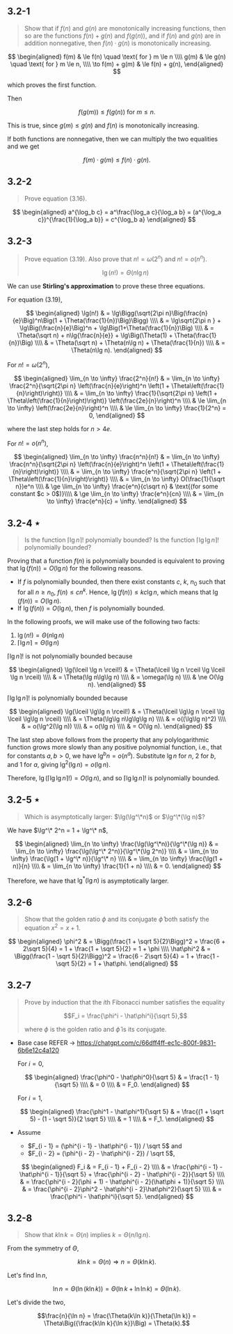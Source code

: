 ## 3.2-1

> Show that if $f(n)$ and $g(n)$ are monotonically increasing functions, then so are the functions $f(n) + g(n)$ and $f(g(n))$, and if $f(n)$ and $g(n)$ are in addition nonnegative, then $f(n) \cdot g(n)$ is monotonically increasing.

$$
\begin{aligned}
           f(m) & \le f(n) \quad \text{ for } m \le n \\\\
           g(m) & \le g(n) \quad \text{ for } m \le n, \\\\
\to f(m) + g(m) & \le f(n) + g(n),
\end{aligned}
$$

which proves the first function.

Then

$$f(g(m)) \le f(g(n)) \text{ for } m \le n.$$

This is true, since $g(m) \le g(n)$ and $f(n)$ is monotonically increasing.

If both functions are nonnegative, then we can multiply the two equalities and we get

$$f(m) \cdot g(m) \le f(n) \cdot g(n).$$

## 3.2-2

> Prove equation $\text{(3.16)}$.

$$
\begin{aligned}
a^{\log_b c} = a^\frac{\log_a c}{\log_a b} = (a^{\log_a c})^{\frac{1}{\log_a b}} = c^{\log_b a}
\end{aligned}
$$

## 3.2-3

> Prove equation $\text{(3.19)}$. Also prove that $n! = \omega(2^n)$ and $n! = o(n^n)$.
>
> $$\lg(n!) = \Theta(n\lg n) \tag{3.19}$$

We can use **Stirling's approximation** to prove these three equations.

For equation $\text{(3.19)}$,

$$
\begin{aligned}
\lg(n!)
  & = \lg\Bigg(\sqrt{2\pi n}\Big(\frac{n}{e}\Big)^n\Big(1 + \Theta(\frac{1}{n})\Big)\Bigg) \\\\
  & = \lg\sqrt{2\pi n } + \lg\Big(\frac{n}{e}\Big)^n + \lg\Big(1+\Theta(\frac{1}{n})\Big) \\\\
  & = \Theta(\sqrt n) + n\lg{\frac{n}{e}} + \lg\Big(\Theta(1) + \Theta(\frac{1}{n})\Big) \\\\
  & = \Theta(\sqrt n) + \Theta(n\lg n) + \Theta(\frac{1}{n}) \\\\
  & = \Theta(n\lg n).
\end{aligned}
$$

For $n! = \omega(2^n)$,

$$
\begin{aligned}
\lim_{n \to \infty} \frac{2^n}{n!}
  & =   \lim_{n \to \infty} \frac{2^n}{\sqrt{2\pi n} \left(\frac{n}{e}\right)^n \left(1 + \Theta\left(\frac{1}{n}\right)\right)} \\\\
  & =   \lim_{n \to \infty} \frac{1}{\sqrt{2\pi n} \left(1 + \Theta\left(\frac{1}{n}\right)\right)} \left(\frac{2e}{n}\right)^n \\\\
  & \le \lim_{n \to \infty} \left(\frac{2e}{n}\right)^n \\\\
  & \le \lim_{n \to \infty} \frac{1}{2^n} = 0,
\end{aligned}
$$

where the last step holds for $n > 4e$.

For $n! = o(n^n)$,

$$
\begin{aligned}
\lim_{n \to \infty} \frac{n^n}{n!}
  & =   \lim_{n \to \infty} \frac{n^n}{\sqrt{2\pi n} \left(\frac{n}{e}\right)^n \left(1 + \Theta\left(\frac{1}{n}\right)\right)} \\\\
  & =   \lim_{n \to \infty} \frac{e^n}{\sqrt{2\pi n} \left(1 + \Theta\left(\frac{1}{n}\right)\right)} \\\\
  & =   \lim_{n \to \infty} O(\frac{1}{\sqrt n})e^n \\\\
  & \ge \lim_{n \to \infty} \frac{e^n}{c\sqrt n} & \text{(for some constant $c > 0$)}\\\\
  & \ge \lim_{n \to \infty} \frac{e^n}{cn} \\\\
  & =   \lim_{n \to \infty} \frac{e^n}{c} = \infty.
\end{aligned}
$$

## 3.2-4 $\star$

> Is the function $\lceil \lg n \rceil!$ polynomially bounded? Is the function $\lceil \lg\lg n \rceil!$ polynomially bounded?

Proving that a function $f(n)$ is polynomially bounded is equivalent to proving that $\lg(f(n)) = O(\lg n)$ for the following reasons.

- If $f$ is polynomially bounded, then there exist constants $c$, $k$, $n_0$ such that for all $n \ge n_0$, $f(n) \le cn^k$. Hence, $\lg(f(n)) \le kc\lg n$, which means that $\lg(f(n)) = O(\lg n)$.
- If $\lg(f(n)) = O(\lg n)$, then $f$ is polynomially bounded.

In the following proofs, we will make use of the following two facts:

1. $\lg(n!) = \Theta(n\lg n)$
2. $\lceil \lg n \rceil = \Theta(\lg n)$

$\lceil \lg n \rceil!$ is not polynomially bounded because

$$
\begin{aligned}
\lg(\lceil \lg n \rceil!)
    & =   \Theta(\lceil \lg n \rceil \lg \lceil \lg n \rceil) \\\\
    & =   \Theta(\lg n\lg\lg n) \\\\
    & =   \omega(\lg n) \\\\
    & \ne O(\lg n).
\end{aligned}
$$

$\lceil \lg\lg n \rceil!$ is polynomially bounded because

$$
\begin{aligned}
\lg(\lceil \lg\lg n \rceil!)
    & = \Theta(\lceil \lg\lg n \rceil \lg \lceil \lg\lg n \rceil) \\\\
    & = \Theta(\lg\lg n\lg\lg\lg n) \\\\
    & = o((\lg\lg n)^2) \\\\
    & = o(\lg^2(\lg n)) \\\\
    & = o(\lg n) \\\\
    & = O(\lg n).
\end{aligned}
$$

The last step above follows from the property that any polylogarithmic function grows more slowly than any positive polynomial function, i.e., that for constants $a, b > 0$, we have $\lg^b n = o(n^a)$. Substitute $\lg n$ for $n$, $2$ for $b$, and $1$ for $a$, giving $\lg^2(\lg n) = o(\lg n)$.

Therefore, $\lg(\lceil \lg\lg n \rceil!) = O(\lg n)$, and so $\lceil \lg\lg n \rceil!$ is polynomially bounded.

## 3.2-5 $\star$

> Which is asymptotically larger: $\lg(\lg^\*n)$ or $\lg^\*(\lg n)$?

We have $\lg^\* 2^n = 1 + \lg^\* n$,

$$
\begin{aligned}
\lim_{n \to \infty} \frac{\lg(\lg^\*n)}{\lg^\*(\lg n)}
    & = \lim_{n \to \infty} \frac{\lg(\lg^\* 2^n)}{\lg^\*(\lg 2^n)} \\\\
    & = \lim_{n \to \infty} \frac{\lg(1 + \lg^\* n)}{\lg^\* n} \\\\
    & = \lim_{n \to \infty} \frac{\lg(1 + n)}{n} \\\\
    & = \lim_{n \to \infty} \frac{1}{1 + n} \\\\
    & = 0.
\end{aligned}
$$

Therefore, we have that $\lg^*(\lg n)$ is asymptotically larger.

## 3.2-6

> Show that the golden ratio $\phi$ and its conjugate $\hat \phi$ both satisfy the equation $x^2 = x + 1$.

$$
\begin{aligned}
\phi^2 & = \Bigg(\frac{1 + \sqrt 5}{2}\Bigg)^2 = \frac{6 + 2\sqrt 5}{4} = 1 + \frac{1 + \sqrt 5}{2} = 1 + \phi \\\\
\hat\phi^2 & = \Bigg(\frac{1 - \sqrt 5}{2}\Bigg)^2 = \frac{6 - 2\sqrt 5}{4} = 1 + \frac{1 - \sqrt 5}{2} = 1 + \hat\phi.
\end{aligned}
$$

## 3.2-7

> Prove by induction that the $i$th Fibonacci number satisfies the equality
>
> $$F_i = \frac{\phi^i - \hat\phi^i}{\sqrt 5},$$
>
> where $\phi$ is the golden ratio and $\hat\phi$ is its conjugate.

- Base case REFER ->            https://chatgpt.com/c/66dff4ff-ec1c-800f-9831-6b6e12c4a120

    For $i = 0$,

    $$
    \begin{aligned}
    \frac{\phi^0 - \hat\phi^0}{\sqrt 5}
        & = \frac{1 - 1}{\sqrt 5} \\\\
        & = 0 \\\\
        & = F_0.
    \end{aligned}
    $$

    For $i = 1$,

    $$
    \begin{aligned}
    \frac{\phi^1 - \hat\phi^1}{\sqrt 5}
        & = \frac{(1 + \sqrt 5) - (1 - \sqrt 5)}{2 \sqrt 5} \\\\
        & = 1 \\\\
        & = F_1.
    \end{aligned}
    $$

- Assume

    - $F_{i - 1} = (\phi^{i - 1} - \hat\phi^{i - 1}) / \sqrt 5$ and
    - $F_{i - 2} = (\phi^{i - 2} - \hat\phi^{i - 2}) / \sqrt 5$,

    $$
    \begin{aligned}
    F_i & = F_{i - 1} + F_{i - 2} \\\\
        & = \frac{\phi^{i - 1} - \hat\phi^{i - 1}}{\sqrt 5} + \frac{\phi^{i - 2} - \hat\phi^{i - 2}}{\sqrt 5} \\\\
        & = \frac{\phi^{i - 2}(\phi + 1) - \hat\phi^{i - 2}(\hat\phi + 1)}{\sqrt 5}  \\\\
        & = \frac{\phi^{i - 2}\phi^2 - \hat\phi^{i - 2}\hat\phi^2}{\sqrt 5} \\\\
        & = \frac{\phi^i - \hat\phi^i}{\sqrt 5}.
    \end{aligned}
    $$

## 3.2-8

> Show that $k\ln k = \Theta(n)$ implies $k = \Theta(n / \lg n)$.

From the symmetry of $\Theta$,

$$k\ln k = \Theta(n) \Rightarrow n = \Theta(k\ln k).$$

Let's find $\ln n$,

$$\ln n = \Theta(\ln(k\ln k)) = \Theta(\ln k + \ln\ln k) = \Theta(\ln k).$$

Let's divide the two,

$$\frac{n}{\ln n} = \frac{\Theta(k\ln k)}{\Theta(\ln k)} = \Theta\Big({\frac{k\ln k}{\ln k}}\Big) = \Theta(k).$$
